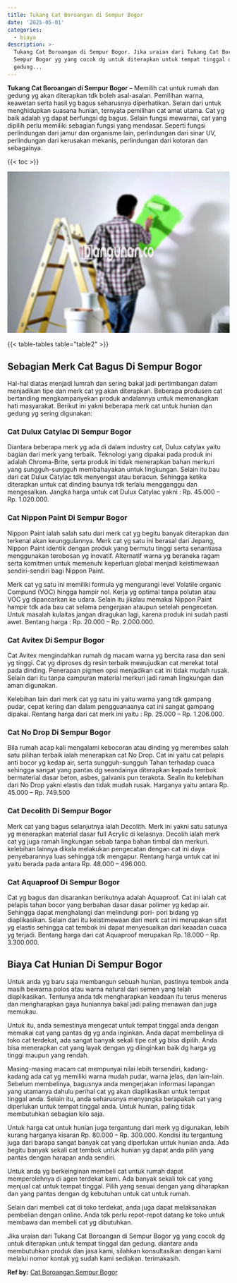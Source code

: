 ```yaml
---
title: Tukang Cat Boroangan di Sempur Bogor
date: '2025-05-01'
categories:
  - biaya
description: >-
  Tukang Cat Boroangan di Sempur Bogor. Jika uraian dari Tukang Cat Boroangan di
  Sempur Bogor yg yang cocok dg untuk diterapkan untuk tempat tinggal dan
  gedung...
---
```


**Tukang Cat Boroangan di Sempur Bogor** – Memilih cat untuk rumah dan gedung yg akan diterapkan tdk boleh asal-asalan. Pemilihan warna, keawetan serta hasil yg bagus seharusnya diperhatikan. Selain dari untuk menghidupkan suasana hunian, ternyata pemilihan cat amat utama. Cat yg baik adalah yg dapat berfungsi dg bagus. Selain fungsi mewarnai, cat yang dipilih perlu memiliki sebagian fungsi yang mendasar. Seperti fungsi perlindungan dari jamur dan organisme lain, perlindungan dari sinar UV, perlindungan dari kerusakan mekanis, perlindungan dari kotoran dan sebagainya.

{{< toc >}}

![](/images/jasa-cat-murah01.png)

{{< table-tables table="table2" >}}

## Sebagian Merk Cat Bagus Di Sempur Bogor

Hal-hal diatas menjadi lumrah dan sering bakal jadi pertimbangan dalam menjadikan tipe dan merk cat yg akan diterapkan. Beberapa produsen cat bertanding mengkampanyekan produk andalannya untuk memenangkan hati masyarakat. Berikut ini yakni beberapa merk cat untuk hunian dan gedung yg sering digunakan:

### Cat Dulux Catylac Di Sempur Bogor

Diantara beberapa merk yg ada di dalam industry cat, Dulux catylax yaitu bagian dari merk yang terbaik. Teknologi yang dipakai pada produk ini adalah Chroma-Brite, serta produk ini tidak menerapkan bahan merkuri yang sungguh-sungguh membahayakan untuk lingkungan. Selain itu bau dari cat Dulux Catylac tdk menyengat atau beracun. Sehingga ketika diterapkan untuk cat dinding baunya tdk terlalu mengganggu dan mengesalkan. Jangka harga untuk cat Dulux Catylac yakni : Rp. 45.000 – Rp. 1.020.000.

### Cat Nippon Paint Di Sempur Bogor

Nippon Paint ialah salah satu dari merk cat yg begitu banyak diterapkan dan terkenal akan keunggulannya. Merk cat yg satu ini berasal dari Jepang, Nippon Paint identik dengan produk yang bermutu tinggi serta senantiasa menggunakan terobosan yg inovatif. Alternatif warna yg beraneka ragam serta komitmen untuk memenuhi keperluan global menjadi keistimewaan sendiri-sendiri bagi Nippon Paint.

Merk cat yg satu ini memiliki formula yg mengurangi level Volatile organic Compund (VOC) hingga hampir nol. Kerja yg optimal tanpa polutan atau VOC yg dipancarkan ke udara. Selain itu jikalau memakai Nippon Paint hampir tdk ada bau cat selama pengerjaan ataupun setelah pengecetan. Untuk masalah kulaitas jangan diragukan lagi, karena produk ini sudah pasti awet. Bentang harga : Rp. 20.000 – Rp. 2.000.000.

### Cat Avitex Di Sempur Bogor

Cat Avitex mengindahkan rumah dg macam warna yg bercita rasa dan seni yg tinggi. Cat yg diproses dg resin terbaik mewujudkan cat merekat total pada dinding. Penerapan pigmen opsi menjadikan cat ini tidak mudah rusak. Selain dari itu tanpa campuran material merkuri jadi ramah lingkungan dan aman digunakan.

Kelebihan lain dari merk cat yg satu ini yaitu warna yang tdk gampang pudar, cepat kering dan dalam pengguanaanya cat ini sangat gampang dipakai. Rentang harga dari cat merk ini yaitu : Rp. 25.000 – Rp. 1.206.000.

### Cat No Drop Di Sempur Bogor

Bila rumah acap kali mengalami kebocoran atau dinding yg merembes salah satu pilihan terbaik ialah menerapkan cat No Drop. Cat ini yaitu cat pelapis anti bocor yg kedap air, serta sungguh-sungguh Tahan terhadap cuaca sehingga sangat yang pantas dg seandainya diterapkan kepada tembok bermaterial dasar beton, asbes, galvanis pun terakota. Sealin itu kelebihan dari No Drop yakni elastis dan tidak mudah rusak. Harganya yaitu antara Rp. 45.000 – Rp. 749.500

### Cat Decolith Di Sempur Bogor

Merk cat yang bagus selanjutnya ialah Decolith. Merk ini yakni satu satunya yg menerapkan material dasar full Acrylic di kelasnya. Decolih ialah merk cat yg juga ramah lingkungan sebab tanpa bahan timbal dan merkuri. kelebihan lainnya dikala melakukan pengecatan dengan cat ini daya penyebarannya luas sehingga tdk mengapur. Rentang harga untuk cat ini yaitu berada pada antara Rp. 48.000 – 496.000.

### Cat Aquaproof Di Sempur Bogor

Cat yg bagus dan disarankan berikutnya adalah Aquaproof. Cat ini ialah cat pelapis tahan bocor yang berbahan dasar dasar polimer yg kedap air. Sehingga dapat menghalangi dan melindungi pori- pori bidang yg diaplikasikan. Selain dari itu keistimewaan dari merk cat ini merupakan sifat yg elastis sehingga cat tembok ini dapat menyesuaikan dari keaadan cuaca yg terjadi. Bentang harga dari cat Aquaproof merupakan Rp. 18.000 – Rp. 3.300.000.

## Biaya Cat Hunian Di Sempur Bogor

Untuk anda yg baru saja membangun sebuah hunian, pastinya tembok anda masih bewarna polos atau warna natural dari semen yang telah diaplikasikan. Tentunya anda tdk mengharapkan keadaan itu terus menerus dan mengharapkan gaya huniannya bakal jadi paling menawan dan juga memukau.

Untuk itu, anda semestinya mengecat untuk tempat tinggal anda dengan memakai cat yang pantas dg yg anda inginkan. Anda dapat membelinya di toko cat terdekat, ada sangat banyak sekali tipe cat yg bisa dipilih. Anda bisa menerapkan cat yang layak dengan yg diinginkan baik dg harga yg tinggi maupun yang rendah.

Masing-masing macam cat mempunyai nilai lebih tersendiri, kadang-kadang ada cat yg memiliki warna mudah pudar, warna jelas, dan lain-lain. Sebelum membelinya, bagusnya anda mengerjakan informasi lapangan yang utamanya dahulu perihal cat yg akan diaplikasikan untuk tempat tinggal anda. Selain itu, anda seharusnya menyangka berapakah cat yang diperlukan untuk tempat tinggal anda. Untuk hunian, paling tidak membutuhkan sebagian kilo saja.

Untuk harga cat untuk hunian juga tergantung dari merk yg digunakan, lebih kurang harganya kisaran Rp. 80.000 – Rp. 300.000. Kondisi itu tergantung juga dari barapa sangat banyak cat yang diperlukan untuk hunian anda. Ada begitu banyak sekali cat tembok untuk hunian yg dapat anda pilih yang pantas dengan harapan anda sendiri.

Untuk anda yg berkeinginan membeli cat untuk rumah dapat memperolehnya di agen terdekat kami. Ada banyak sekali tok cat yang menjual cat untuk tempat tinggal. Pilih yang sesuai dengan yang diharapkan dan yang pantas dengan dg kebutuhan untuk cat untuk rumah.

Selain dari membeli cat di toko terdekat, anda juga dapat melaksanakan pembelian dengan online. Anda tdk perlu repot-repot datang ke toko untuk membawa dan membeli cat yg dibutuhkan.

Jika uraian dari Tukang Cat Boroangan di Sempur Bogor yg yang cocok dg untuk diterapkan untuk tempat tinggal dan gedung. diantara anda membutuhkan produk dan jasa kami, silahkan konsultasikan dengan kami melalui nomor kontak yg sudah kami sediakan. terimakasih.

**Ref by:** [Cat Boroangan Sempur Bogor](https://id.wikipedia.org/wiki/Cat)
